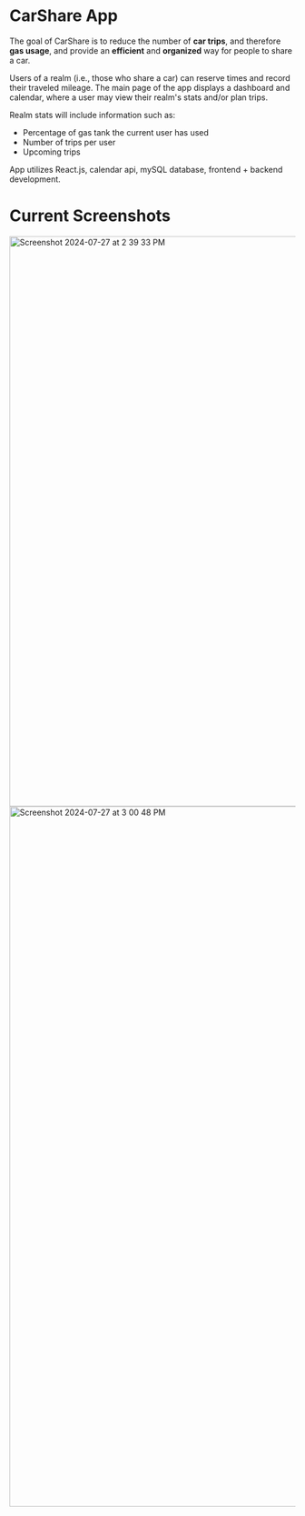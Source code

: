 # CarShare App

The goal of CarShare is to reduce the number of **car trips**, and therefore **gas usage**, and provide an **efficient** and **organized** way for people to share a car. 

Users of a realm (i.e., those who share a car) can reserve times and record their traveled mileage. The main page of the app displays a dashboard and calendar, where a user may view their realm's stats and/or plan trips. 

Realm stats will include information such as:
- Percentage of gas tank the current user has used
- Number of trips per user
- Upcoming trips

App utilizes React.js, calendar api, mySQL database, frontend + backend development.

# Current Screenshots
<img width="1003" alt="Screenshot 2024-07-27 at 2 39 33 PM" src="https://github.com/user-attachments/assets/9061598d-3fa6-45f3-8b95-f754d254375d">
<img width="1232" alt="Screenshot 2024-07-27 at 3 00 48 PM" src="https://github.com/user-attachments/assets/ccce31b5-c65a-46bb-855b-714beda928d1">
